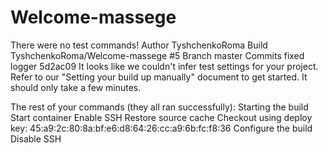 # Welcome-massege

There were no test commands!
Author	TyshchenkoRoma
Build	TyshchenkoRoma/Welcome-massege #5
Branch	master
Commits	
fixed logger 5d2ac09
It looks like we couldn't infer test settings for your project. Refer to our "Setting your build up manually" document to get started. It should only take a few minutes.

The rest of your commands (they all ran successfully):
Starting the build
Start container
Enable SSH
Restore source cache
Checkout using deploy key: 45:a9:2c:80:8a:bf:e6:d8:64:26:cc:a9:6b:fc:f8:36
Configure the build
Disable SSH
